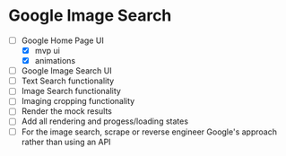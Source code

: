 # Google Image Search

- [ ] Google Home Page UI
    - [x] mvp ui
    - [x] animations
- [ ] Google Image Search UI
- [ ] Text Search functionality
- [ ] Image Search functionality
- [ ] Imaging cropping functionality
- [ ] Render the mock results
- [ ] Add all rendering and progess/loading states
- [ ] For the image search, scrape or reverse engineer Google's approach rather than using an API
